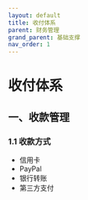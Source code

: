 ```yaml
---
layout: default
title: 收付体系
parent: 财务管理
grand_parent: 基础支撑
nav_order: 1
---
```


# 收付体系

## 一、收款管理
### 1.1 收款方式
- 信用卡
- PayPal
- 银行转账
- 第三方支付 